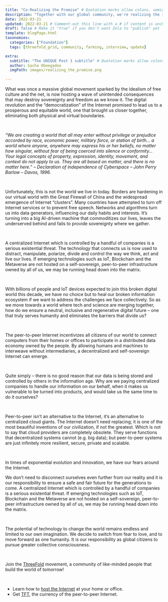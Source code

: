 ```yaml
---
title: "Co-Realizing the Promise" # Quotation marks allow colons, semicolons, etc.
description: "Together with our global community, we're realizing the initial promise of an open-source, peer-to-peer Internet owned by the people." # Quotation marks allow colons, semicolons, etc.
date: 2022-03-21
updated: 2022-03-21 # Comment-out this line with a # if content is unchanged
draft: false # Make it "true" if you don't want Zola to "publish" yet
template: blogPage.html
taxonomies:
  categories: ["Foundation"]
  tags: [threefold_grid, community, farming, interview, update]

extra:
  subtitle: "The UNIQUE Post 1 subtitle" # Quotation marks allow colons, semicolons, etc.
  author: Sacha Obeegadoo
  imgPath: images/realizing_the_promise.png
  
---
```


What was once a massive global movement sparked by the idealism of free culture and the net, is now hosting a wave of unintended consequences that may destroy sovereignty and freedom as we know it. The digital revolution and the “democratization” of the Internet promised to lead us to a prosperous and equitable world, one that brought us closer together, eliminating both physical and virtual boundaries.

<br/>

*“We are creating a world that all may enter without privilege or prejudice accorded by race, economic power, military force, or station of birth… a world where anyone, anywhere may express his or her beliefs, no matter how singular, without fear of being coerced into silence or conformity… Your legal concepts of property, expression, identity, movement, and context do not apply to us. They are all based on matter, and there is no matter here.” –  Declaration of independence of Cyberspace – John Perry Barlow – Davos, 1996.*

<br/>

Unfortunately, this is not the world we live in today. Borders are hardening in our virtual world with the Great Firewall of China and the widespread emergence of Internet “clusters”. Many countries have attempted to turn off Internet services or to prevent free speech. Networks and algorithms turn us into data generators, influencing our daily habits and interests. It’s turning into a big AI-driven machine that commoditizes our lives, leaves the underserved behind and fails to provide sovereignty where we gather.

<br/>

A centralized Internet which is controlled by a handful of companies is a serious existential threat. The technology that connects us is now used to distract, manipulate, polarize, divide and control the way we think, act and live our lives. If emerging technologies such as IoT, Blockchain and the Metaverse are not hosted on a self-sovereign, peer-to-peer infrastructure owned by all of us, we may be running head down into the matrix.

<br/>

With billions of people and IoT devices expected to join this broken digital world this decade, we have no choice but to heal our broken information ecosystem if we want to address the challenges we face collectively. So as we move towards a world where tech and science are merging together, how do we ensure a neutral, inclusive and regenerative digital future – one that truly serves humanity and eliminates the barriers that divide us?

<br/>

The peer-to-peer Internet incentivizes all citizens of our world to connect computers from their homes or offices to participate in a distributed data economy owned by the people. By allowing humans and machines to interweave without intermediaries, a decentralized and self-sovereign Internet can emerge.

<br/>

Quite simply – there is no good reason that our data is being stored and controlled by others in the information age. Why are we paying centralized companies to handle our information on our  behalf, when it makes us vulnerable to be turned into products, and would take us the same time to do it ourselves?

<br/>

Peer-to-peer isn’t an alternative to the Internet, it’s an alternative to centralized cloud giants. The Internet doesn’t need replacing; it is one of the most beautiful inventions of our civilization, if not the greatest. Which is not to say that cloud providers are completely obsolete. They serve functions that decentralized systems cannot (e.g. big data); but peer-to-peer systems are just infinitely more resilient, secure, private and scalable.

<br/>

In times of exponential evolution and innovation, we have our fears around the Internet.

We don’t need to disconnect ourselves even further from our reality and it is our responsibility to ensure a safe and fair future for the generations to come. A centralized Internet which is controlled by a handful of companies is a serious existential threat. If emerging technologies such as IoT, Blockchain and the Metaverse are not hosted on a self-sovereign, peer-to-peer infrastructure owned by all of us, we may be running head down into the matrix. 

<br/>

The potential of technology to change the world remains endless and limited to our own imagination. We decide to switch from fear to love, and to move forward as one humanity. It is our responsibility as global citizens to pursue greater collective consciousness.

<br/>

Join the [ThreeFold](https://t.me/threefold) movement, a community of like-minded people that build the world of tomorrow!

<br/>

* Learn how to [host the Internet](http://threefold.io/farm) at your home or office.
* Get [TFT](https://gettft.com/gettft/), the currency of the peer-to-peer Internet.
